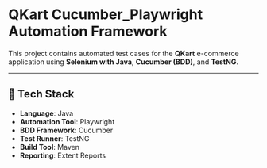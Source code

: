 # QKart Cucumber_Playwright Automation Framework

This project contains automated test cases for the **QKart** e-commerce application using **Selenium with Java**, **Cucumber (BDD)**, and **TestNG**.

---

## 🚀 Tech Stack

- **Language**: Java
- **Automation Tool**: Playwright
- **BDD Framework**: Cucumber
- **Test Runner**: TestNG
- **Build Tool**: Maven
- **Reporting**: Extent Reports
